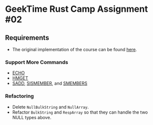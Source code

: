 # GeekTime Rust Camp Assignment #02

## Requirements

- The original implementation of the course can be found [here](https://github.com/tyr-rust-bootcamp/02-simple-redis).

### Support More Commands

- [ECHO](https://redis.io/docs/latest/commands/echo/)
- [HMGET](https://redis.io/docs/latest/commands/hmget/)
- [SADD](https://redis.io/docs/latest/commands/sadd/), [SISMEMBER](https://redis.io/docs/latest/commands/sismember/), and [SMEMBERS](https://redis.io/docs/latest/commands/smembers/)

### Refactoring

- Delete `NullBulkString` and `NullArray`.
- Refactor `BulkString` and `RespArray` so that they can handle the two NULL types above.
